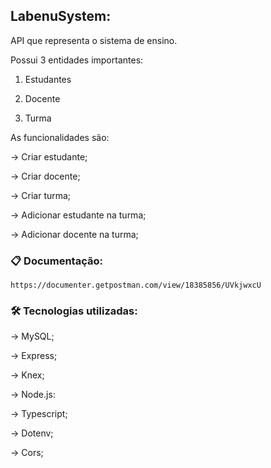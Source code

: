 ## LabenuSystem:

API que representa o sistema de ensino.

Possui 3 entidades importantes:

1. Estudantes 

2. Docente

3. Turma

As funcionalidades são:

→ Criar estudante;

→ Criar docente;

→ Criar turma;

→ Adicionar estudante na turma;

→ Adicionar docente na turma;

### 📋 Documentação:
    https://documenter.getpostman.com/view/18385856/UVkjwxcU

### 🛠️ Tecnologias utilizadas:
  
  → MySQL;
  
  → Express;
  
  → Knex;
  
  → Node.js:
  
  → Typescript;
  
  → Dotenv;
  
  → Cors;

